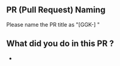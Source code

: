 ## PR (Pull Request) Naming
Please name the PR title as "[GGK-<Jira-Number>] <Jira-Title>"

## What did you do in this PR ?
-  
